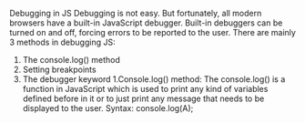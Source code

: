 Debugging in JS
Debugging is not easy. But fortunately, all modern browsers have a built-in JavaScript debugger.
Built-in debuggers can be turned on and off, forcing errors to be reported to the user.
There are mainly 3 methods in debugging JS:
1. The console.log() method
2. Setting breakpoints
3. The debugger keyword
1.Console.log() method:
The console.log() is a function in JavaScript which is used to print any kind of variables defined
before in it or to just print any message that needs to be displayed to the user.
Syntax:
console.log(A);